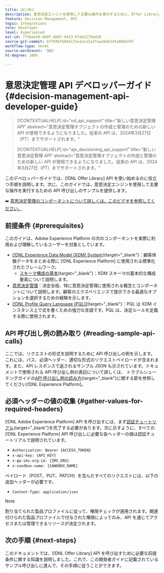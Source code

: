 ```yaml
---
title: はじめに
description: 意思決定エンジンを使用して主要な操作を実行するために、Offer Library API の使用を開始する方法について説明します。
feature: Decision Management, API
topic: Integrations
role: Developer
level: Experienced
exl-id: 773bee50-849f-4b07-9423-67de5279ad28
source-git-commit: 6f7b9bfb65617ee1ace3a2faaebdb24fa068d74f
workflow-type: tm+mt
source-wordcount: '382'
ht-degree: 100%

---
```


# 意思決定管理 API デベロッパーガイド {#decision-management-api-developer-guide}

>[!CONTEXTUALHELP]
>id="od_api_support"
>title="新しい意思決定管理 API"
>abstract="意思決定管理オブジェクトの作成と管理のための新しい API が使用できるようになりました。従来の API は、2024年3月27日（PT）までサポートされます。"

>[!CONTEXTUALHELP]
>id="ajo_decisioning_api_support"
>title="新しい意思決定管理 API"
>abstract="意思決定管理オブジェクトの作成と管理のための新しい API が使用できるようになりました。従来の API は、2024年3月27日（PT）までサポートされます。"

このデベロッパーガイドでは、[!DNL Offer Library] API を使い始めるのに役立つ手順を説明します。次に、このガイドでは、意思決定エンジンを使用して主要な操作を実行するための API 呼び出しのサンプルを提供します。

➡️ [意思決定管理のコンポーネントについて詳しくは、このビデオを参照してください。](#video)

## 前提条件 {#prerequisites}

このガイドは、Adobe Experience Platform の次のコンポーネントを実際に利用および理解しているユーザーを対象としています。

* [[!DNL Experience Data Model (XDM) System]](https://experienceleague.adobe.com/docs/experience-platform/xdm/home.html?lang=ja){target="_blank"}：顧客体験データをまとめる際に [!DNL Experience Platform] に使用される標準化されたフレームワーク。
   * [スキーマ構成の基本](https://experienceleague.adobe.com/docs/experience-platform/xdm/schema/composition.html?lang=ja){target="_blank"}：XDM スキーマの基本的な構成要素について説明します。
* [意思決定管理](../../../using/offers/get-started/starting-offer-decisioning.md)：決定全般、特に意思決定管理に使用される概念とコンポーネントについて説明します。顧客のエクスペリエンスで提示できる最適なオプションを選択するための戦略を示します。
* [[!DNL Profile Query Language (PQL)]](https://experienceleague.adobe.com/docs/experience-platform/segmentation/pql/overview.html?lang=ja){target="_blank"}：PQL は XDM インスタンス上で式を書くための強力な言語です。PQL は、決定ルールを定義する際に使用されます。

## API 呼び出し例の読み取り {#reading-sample-api-calls}

ここでは、リクエストの形式を説明するために API 呼び出しの例を示します。これには、パス、必須ヘッダー、適切な形式のリクエストペイロードが含まれます。また、API レスポンスで返されるサンプル JSON も示されています。ドキュメントで使用される API 呼び出し例の表記について詳しくは、 トラブルシューテングガイドの[API 呼び出し例の読み方](https://experienceleague.adobe.com/docs/experience-platform/landing/troubleshooting.html?lang=ja#how-do-i-format-an-api-request){target="_blank"}に関する節を参照してください[!DNL Experience Platform]。

## 必須ヘッダーの値の収集 {#gather-values-for-required-headers}

[!DNL Adobe Experience Platform] API を呼び出すには、まず[認証チュートリアル](https://experienceleague.adobe.com/docs/experience-platform/landing/platform-apis/api-authentication.html?lang=ja){target="_blank"}を完了する必要があります。次に示すように、すべての [!DNL Experience Platform] API 呼び出しに必要な各ヘッダーの値は認証チュートリアルで説明されています。

* `Authorization: Bearer {ACCESS_TOKEN}`
* `x-api-key: {API_KEY}`
* `x-gw-ims-org-id: {IMS_ORG}`
* `x-sandbox-name: {SANDBOX_NAME}`

ペイロード（POST、PUT、PATCH）を含んだすべてのリクエストには、以下の追加ヘッダーが必要です。

* `Content-Type: application/json`

>[!NOTE]
>
>割り当てられた製品プロファイルに従って、権限チェックが適用されます。関連付けられた製品プロファイルで付与された権限によってのみ、API を通じてアクセスまたは管理できるリソースが決定されます。

## 次の手順 {#next-steps}

このドキュメントでは、[!DNL Offer Library] API を呼び出すために必要な前提条件に関する知識を説明しました。これで、この開発者ガイドに記載されているサンプル呼び出しに進んで、その手順に従うことができます。
<!--
>[!NOTE]
>
> The In-app messaging channel in Adobe Journey Optimizer uses decision management objects. If your organization uses the in-app messaging channel, then API list requests for objects will include objects created by the in-app messaging service and can be ignored for decision management use cases. Objects created for in-app messages will have `createdBy = "Mobile_Sheliak"`.
-->

<!-- ## How-to video {#video}

The following video is intended to support your understanding of the components of Decision Management.

>[!VIDEO](https://video.tv.adobe.com/v/329919?quality=12) -->

